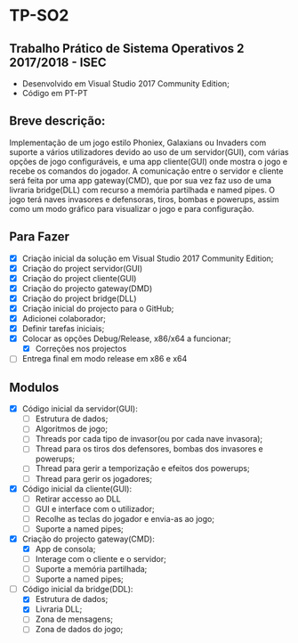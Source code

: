 # TP-SO2

## Trabalho Prático de Sistema Operativos 2 2017/2018 - ISEC
* Desenvolvido em Visual Studio 2017 Community Edition;
* Código em PT-PT

## Breve descrição:
Implementação de um jogo estilo Phoniex, Galaxians ou Invaders com suporte a vários utilizadores devido ao uso de um servidor(GUI), 
com várias opções de jogo configuráveis, e uma app cliente(GUI) onde mostra o jogo e recebe os comandos do jogador.
A comunicação entre o servidor e cliente será feita por uma app gateway(CMD), que por sua vez faz uso de uma livraria bridge(DLL) com 
recurso a memória partilhada e named pipes.
O jogo terá naves invasores e defensoras, tiros, bombas e powerups, assim como um modo gráfico para visualizar o jogo e para configuração.

## Para Fazer
- [x] Criação inicial da solução em Visual Studio 2017 Community Edition;
- [x] Criação do project servidor(GUI)
- [x] Criação do project cliente(GUI)
- [x] Criação do projecto gateway(DMD)
- [x] Criação do project bridge(DLL)
- [x] Criação inicial do projecto para o GitHub;
- [x] Adicionei colaborador;
- [x] Definir tarefas iniciais;
- [x] Colocar as opções Debug/Release, x86/x64 a funcionar;
	- [x] Correções nos projectos
- [ ] Entrega final em modo release em x86 e x64

## Modulos
- [x] Código inicial da servidor(GUI):
	- [ ] Estrutura de dados;
	- [ ] Algoritmos de jogo;
    - [ ] Threads por cada tipo de invasor(ou por cada nave invasora);
    - [ ] Thread para os tiros dos defensores, bombas dos invasores e powerups;
	- [ ] Thread para gerir a temporização e efeitos dos powerups;
	- [ ] Thread para gerir os jogadores;
- [x] Código inicial da cliente(GUI):
	- [ ] Retirar accesso ao DLL
	- [ ] GUI e interface com o utilizador;
    - [ ] Recolhe as teclas do jogador e envia-as ao jogo;
    - [ ] Suporte a named pipes;
- [x] Criação do projecto gateway(CMD):
	- [x] App de consola;
	- [ ] Interage com o cliente e o servidor;
    - [ ] Suporte a memória partilhada;
    - [ ] Suporte a named pipes;
- [ ] Código inicial da bridge(DDL):
	- [x] Estrutura de dados;
	- [x] Livraria DLL;
    - [ ] Zona de mensagens;
    - [ ] Zona de dados do jogo;